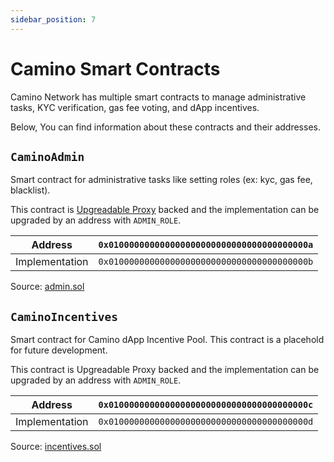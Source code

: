 ```yaml
---
sidebar_position: 7
---
```


# Camino Smart Contracts

Camino Network has multiple smart contracts to manage administrative tasks, KYC verification, gas fee voting, and dApp incentives.

Below, You can find information about these contracts and their addresses.

## `CaminoAdmin`

Smart contract for administrative tasks like setting roles (ex: kyc, gas fee, blacklist).

This contract is [Upgreadable Proxy](https://ethereum.org/en/developers/docs/smart-contracts/upgrading/) backed and the implementation can be upgraded by an address with `ADMIN_ROLE`.

|    Address     | `0x010000000000000000000000000000000000000a` |
| :------------: | :------------------------------------------: |
| Implementation | `0x010000000000000000000000000000000000000b` |

Source: [admin.sol](https://github.com/chain4travel/caminoethvm/blob/chain4travel/contracts/admin.sol)

## `CaminoIncentives`

Smart contract for Camino dApp Incentive Pool. This contract is a placehold for future development.

This contract is Upgreadable Proxy backed and the implementation can be upgraded by an address with `ADMIN_ROLE`.

|    Address     | `0x010000000000000000000000000000000000000c` |
| :------------: | :------------------------------------------: |
| Implementation | `0x010000000000000000000000000000000000000d` |

Source: [incentives.sol](https://github.com/chain4travel/caminoethvm/blob/chain4travel/contracts/incentives.sol)
